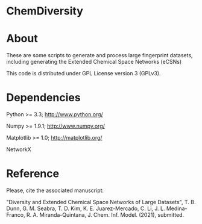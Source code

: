 # ChemDiversity

# About

These are some scripts to generate and process large fingerprint datasets, including generating the Extended Chemical Space Networks (eCSNs)

This code is distributed under GPL License version 3 (GPLv3).

# Dependencies

Python >= 3.3; http://www.python.org/

Numpy >= 1.9.1; http://www.numpy.org/

Matplotlib >= 1.0; http://matplotlib.org/

NetworkX

# Reference

Please, cite the associated manuscript:

"Diversity and Extended Chemical Space Networks of Large Datasets", T. B. Dunn, G. M. Seabra, T. D. Kim, K. E. Juarez-Mercado, C. Li, J. L. Medina-Franco, R. A. Miranda-Quintana, J. Chem. Inf. Model. (2021), submitted.
